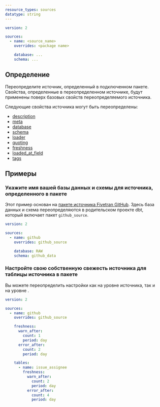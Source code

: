 ```yaml
---
resource_types: sources
datatype: string
---
```


<File name='models/<filename>.yml'>

```yml
version: 2

sources:
  - name: <source_name>
    overrides: <package name>

    database: ...
    schema: ...
```

</File>

## Определение
Переопределите источник, определенный в подключенном пакете. Свойства, определенные в переопределенном источнике, будут применены поверх базовых свойств переопределяемого источника.

Следующие свойства источника могут быть переопределены:
 - [description](/reference/resource-properties/description)
 - [meta](/reference/resource-configs/meta)
 - [database](/reference/resource-properties/database)
 - [schema](/reference/resource-properties/schema)
 - [loader](/reference/resource-properties/loader)
 - [quoting](/reference/resource-properties/quoting)
 - [freshness](/reference/resource-properties/freshness)
 - [loaded_at_field](/reference/resource-properties/freshness#loaded_at_field)
 - [tags](/reference/resource-configs/tags)

## Примеры
### Укажите имя вашей базы данных и схемы для источника, определенного в пакете

Этот пример основан на [пакете источника Fivetran GitHub](https://github.com/fivetran/dbt_github_source/blob/830ba43ac2948e4853a3c167ab7ee88b8b425fa0/models/src_github.yml#L3-L29).
Здесь база данных и схема переопределяются в родительском проекте dbt, который включает пакет `github_source`.

<File name='models/src_github.yml'>

```yml
version: 2

sources:
  - name: github
    overrides: github_source

    database: RAW
    schema: github_data

```

</File>

### Настройте свою собственную свежесть источника для таблицы источника в пакете

Вы можете переопределить настройки как на уровне источника, так и на уровне <Term id="table" />.

<File name='models/src_github.yml'>

```yml
version: 2

sources:
  - name: github
    overrides: github_source

    freshness:
      warn_after:
        count: 1
        period: day
      error_after:
        count: 2
        period: day

    tables:
      - name: issue_assignee
        freshness:
          warn_after:
            count: 2
            period: day
          error_after:
            count: 4
            period: day

```

</File>